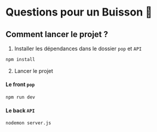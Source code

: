 # Questions pour un Buisson 🌳

## Comment lancer le projet ?

1. Installer les dépendances dans le dossier `pop` et `API`

```js
npm install
```

2. Lancer le projet

#### Le front `pop`

````npm run dev````

#### Le back `API`

````nodemon server.js````

